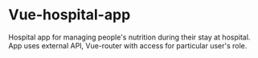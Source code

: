 # Vue-hospital-app
Hospital app for managing people's nutrition during their stay at hospital. App uses external API, Vue-router with access for particular user's role.
